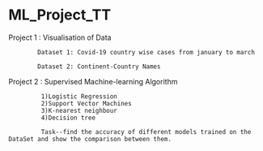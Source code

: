 # ML_Project_TT

Project 1 : Visualisation of Data

            Dataset 1: Covid-19 country wise cases from january to march
            
            Dataset 2: Continent-Country Names

Project 2 : Supervised Machine-learning Algorithm
            
             1)Logistic Regression
             2)Support Vector Machines
             3)K-nearest neighbour
             4)Decision tree
             
             Task--find the accuracy of different models trained on the DataSet and show the comparison between them.
             
             
